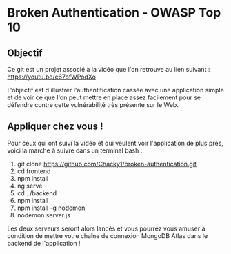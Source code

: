 # Broken Authentication - OWASP Top 10

## Objectif

Ce git est un projet associé à la vidéo que l'on retrouve au lien suivant : https://youtu.be/e67ofWPodXo

L'objectif est d'illustrer l'authentification cassée avec une application simple et de voir ce que l'on peut mettre en place assez facilement pour se défendre contre cette vulnérabilité très présente sur le Web.

## Appliquer chez vous !

Pour ceux qui ont suivi la vidéo et qui veulent voir l'application de plus près, voici la marche à suivre dans un terminal bash :
1. git clone https://github.com/Chacky1/broken-authentication.git
2. cd frontend
3. npm install
4. ng serve
5. cd ../backend
6. npm install
7. npm install -g nodemon
8. nodemon server.js

Les deux serveurs seront alors lancés et vous pourrez vous amuser à condition de mettre votre chaîne de connexion MongoDB Atlas dans le backend de l'application !